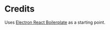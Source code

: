 # Credits

Uses [Electron React Boilerplate](https://github.com/electron-react-boilerplate/electron-react-boilerplate) as a starting point.
